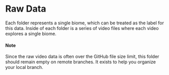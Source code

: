 # Raw Data

Each folder represents a single biome, which can be treated as the label for this data. Inside of each folder is a series of video files where each video explores a single biome.

#### Note

Since the raw video data is often over the GitHub file size limit, this folder should remain empty on remote branches. It exists to help you organize your local branch.